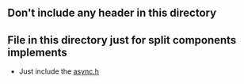 ## Don't include any header in this directory

## File in this directory just for split components implements

- Just include the [async.h](../async.h)
